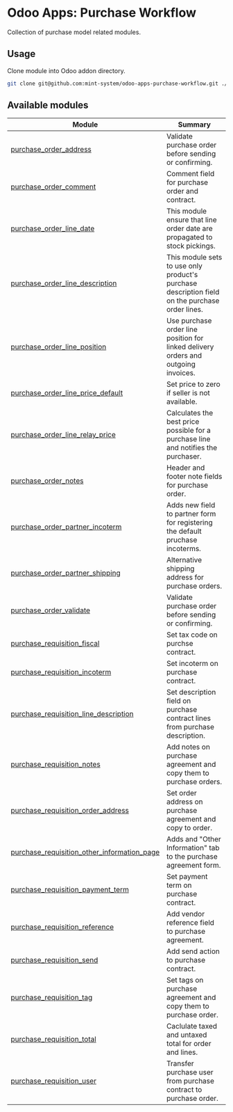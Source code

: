 # Odoo Apps: Purchase Workflow

Collection of purchase model related modules.

## Usage

Clone module into Odoo addon directory.

```bash
git clone git@github.com:mint-system/odoo-apps-purchase-workflow.git ./addons/purchase_workflow
```

## Available modules

| Module | Summary |
| --- | --- |
| [purchase_order_address](purchase_order_address) |         Validate purchase order before sending or confirming. |
| [purchase_order_comment](purchase_order_comment) |         Comment field for purchase order and contract. |
| [purchase_order_line_date](purchase_order_line_date) |         This module ensure that line order date are propagated to stock pickings. |
| [purchase_order_line_description](purchase_order_line_description) |         This module sets to use only product's purchase description field on the purchase order lines. |
| [purchase_order_line_position](purchase_order_line_position) |         Use purchase order line position for linked delivery orders and outgoing invoices. |
| [purchase_order_line_price_default](purchase_order_line_price_default) |         Set price to zero if seller is not available. |
| [purchase_order_line_relay_price](purchase_order_line_relay_price) |         Calculates the best price possible for a purchase line and notifies the purchaser. |
| [purchase_order_notes](purchase_order_notes) |         Header and footer note fields for purchase order. |
| [purchase_order_partner_incoterm](purchase_order_partner_incoterm) |         Adds new field to partner form for registering the default pruchase incoterms. |
| [purchase_order_partner_shipping](purchase_order_partner_shipping) |         Alternative shipping address for purchase orders. |
| [purchase_order_validate](purchase_order_validate) |         Validate purchase order before sending or confirming. |
| [purchase_requisition_fiscal](purchase_requisition_fiscal) |         Set tax code on purchse contract. |
| [purchase_requisition_incoterm](purchase_requisition_incoterm) |         Set incoterm on purchase contract. |
| [purchase_requisition_line_description](purchase_requisition_line_description) |         Set description field on purchase contract lines from purchase description. |
| [purchase_requisition_notes](purchase_requisition_notes) |         Add notes on purchase agreement and copy them to purchase orders. |
| [purchase_requisition_order_address](purchase_requisition_order_address) |         Set order address on purchase agreement and copy to order. |
| [purchase_requisition_other_information_page](purchase_requisition_other_information_page) |         Adds and "Other Information" tab to the purchase agreement form. |
| [purchase_requisition_payment_term](purchase_requisition_payment_term) |         Set payment term on purchase contract. |
| [purchase_requisition_reference](purchase_requisition_reference) |         Add vendor reference field to purchase agreement. |
| [purchase_requisition_send](purchase_requisition_send) |         Add send action to purchase contract. |
| [purchase_requisition_tag](purchase_requisition_tag) |         Set tags on purchase agreement and copy them to purchase order. |
| [purchase_requisition_total](purchase_requisition_total) |         Caclulate taxed and untaxed total for order and lines. |
| [purchase_requisition_user](purchase_requisition_user) |         Transfer purchase user from purchase contract to purchase order. |
